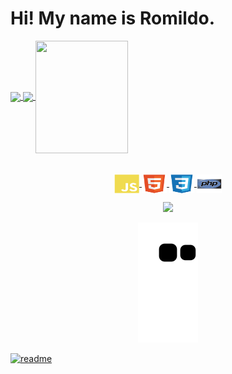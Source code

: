 <h1> Hi! My name is Romildo. </h1>

<div>
  <a href="https://github.com/romildodev">
  <img height="180em"   align="center" src="https://github-readme-stats.vercel.app/api?username=romildodev&show_icons=true&theme=react&include_all_commits=true&count_private=true"/>
  <img height="180em"  align="center" src="https://github-readme-stats.vercel.app/api/top-langs/?username=romildodev&layout=compact&langs_count=7&theme=react" />

  <img align="center" width="148" height="180" src="https://media1.tenor.com/images/68e8337fb4eb7e40645d832c64762a8b/tenor.gif?itemid=19443613">
</div>
 <br>
<div  align="center"> 
  <div style="display: inline_block"><br>
  <img align="center" alt="Rafa-Js" height="30" width="40" src="https://raw.githubusercontent.com/devicons/devicon/master/icons/javascript/javascript-plain.svg">
  <img align="center" alt="HTML" height="30" width="40" src="https://raw.githubusercontent.com/devicons/devicon/master/icons/html5/html5-original.svg">
  <img align="center" alt="CSS" height="30" width="40" src="https://raw.githubusercontent.com/devicons/devicon/master/icons/css3/css3-original.svg">
  <img align="center" alt="PHP" height="30" width="40" src="https://raw.githubusercontent.com/devicons/devicon/master/icons/php/php-original.svg">
</div>
  
  
  
  <a href="https://www.linkedin.com/in/romildo-roberto-amorim-400471180/" target="_blank"><img src="https://img.shields.io/badge/-LinkedIn-%230077B5?style=for-the-badge&logo=linkedin&logoColor=white" target="_blank"></a> 
 
  ![Snake animation](https://github.com/romildodev/romildoroberto/blob/output/github-contribution-grid-snake.svg)
 
</div>
 
[![readme](https://github-readme-stats.vercel.app/api/pin/?username=romildodev&repo=romildoroberto&theme=react)](https://github.com/romildodev/romildoroberto)

